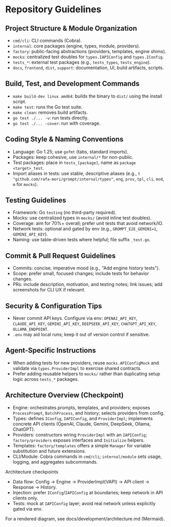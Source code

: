 # Repository Guidelines

## Project Structure & Module Organization

- `cmd/cli`: CLI commands (Cobra).
- `internal`: core packages (engine, types, module, providers).
- `factory`: public-facing abstractions (providers, templates, engine shims).
- `mocks`: centralized test doubles for `types.IAPIConfig` and `types.IConfig`.
- `tests_*`: external test packages (e.g., `tests_types`, `tests_engine`).
- `docs`, `frontend`, `dist`, `support`: documentation, UI, build artifacts, scripts.

## Build, Test, and Development Commands

- `make build-dev linux amd64`: builds the binary to `dist/` using the install script.
- `make test`: runs the Go test suite.
- `make clean`: removes build artifacts.
- `go test ./... -v`: run tests directly.
- `go test ./... -cover`: run with coverage.

## Coding Style & Naming Conventions

- Language: Go 1.25; use `gofmt` (tabs, standard imports).
- Packages: keep cohesive, use `internal/*` for non-public.
- Test packages: place in `tests_[package]`, name as `package <target>_test`.
- Import aliases in tests: use stable, descriptive aliases (e.g., `t "github.com/rafa-mori/grompt/internal/types"`, `eng`, `prov`, `tpl`, `cli`, `mod`, `m` for `mocks`).

## Testing Guidelines

- Framework: Go `testing` (no third-party required).
- Mocks: use centralized types in `mocks/` (avoid inline test doubles).
- Coverage: aim for 70%+ overall; prefer unit tests that avoid network/IO.
- Network tests: optional and gated by env (e.g., `GROMPT_E2E_GEMINI=1`, `GEMINI_API_KEY`).
- Naming: use table-driven tests where helpful; file suffix `_test.go`.

## Commit & Pull Request Guidelines

- Commits: concise, imperative mood (e.g., "Add engine history tests").
- Scope: prefer small, focused changes; include tests for behavior changes.
- PRs: include description, motivation, and testing notes; link issues; add screenshots for CLI UX if relevant.

## Security & Configuration Tips

- Never commit API keys. Configure via env: `OPENAI_API_KEY`, `CLAUDE_API_KEY`, `GEMINI_API_KEY`, `DEEPSEEK_API_KEY`, `CHATGPT_API_KEY`, `OLLAMA_ENDPOINT`.
- `.env` may aid local runs; keep it out of version control if sensitive.

## Agent-Specific Instructions

- When adding tests for new providers, reuse `mocks.APIConfigMock` and validate via `types.ProviderImpl` to exercise shared contracts.
- Prefer adding reusable helpers to `mocks/` rather than duplicating setup logic across `tests_*` packages.

## Architecture Overview (Checkpoint)

- Engine: orchestrates prompts, templates, and providers; exposes `ProcessPrompt`, `BatchProcess`, and history; selects providers from config.
- Types: defines `IConfig`, `IAPIConfig`, and `ProviderImpl`; implements concrete API clients (OpenAI, Claude, Gemini, DeepSeek, Ollama, ChatGPT).
- Providers: constructors wiring `ProviderImpl` with an `IAPIConfig`; `factory/providers` exposes interfaces and `Initialize` helpers.
- Templates: `factory/templates` offers a simple `Manager` for variable substitution and future extensions.
- CLI/Module: Cobra commands in `cmd/cli`; `internal/module` sets usage, logging, and aggregates subcommands.

Architecture checkpoints
- Data flow: Config -> Engine -> ProviderImpl(VAPI) -> API client -> Response -> History.
- Injection: prefer `IConfig`/`IAPIConfig` at boundaries; keep network in API clients only.
- Tests: mock at `IAPIConfig` layer; avoid real network unless explicitly gated via env.

For a rendered diagram, see docs/development/architecture.md (Mermaid).
